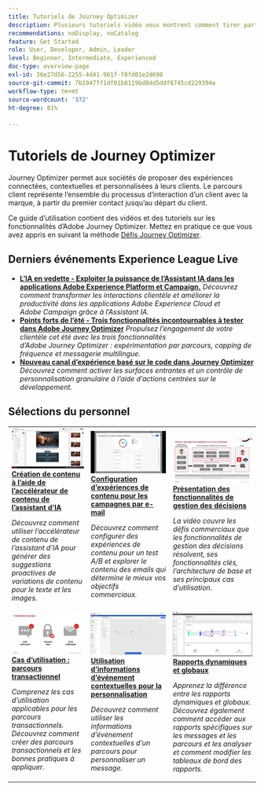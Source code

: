 ```yaml
---
title: Tutoriels de Journey Optimizer
description: Plusieurs tutoriels vidéo vous montrent comment tirer parti des avantages de Journey Optimizer.
recommendations: noDisplay, noCatalog
feature: Get Started
role: User, Developer, Admin, Leader
level: Beginner, Intermediate, Experienced
doc-type: overview-page
exl-id: 36e27d56-2255-4d41-961f-f8fd01e2d698
source-git-commit: 7b1947ff1df01b8119bd0dd5ddf8745cd229394e
workflow-type: tm+mt
source-wordcount: '372'
ht-degree: 81%

---
```



# Tutoriels de Journey Optimizer

Journey Optimizer permet aux sociétés de proposer des expériences connectées, contextuelles et personnalisées à leurs clients. Le parcours client représente l’ensemble du processus d’interaction d’un client avec la marque, à partir du premier contact jusqu’au départ du client.

Ce guide d’utilisation contient des vidéos et des tutoriels sur les fonctionnalités d’Adobe Journey Optimizer. Mettez en pratique ce que vous avez appris en suivant la méthode [Défis Journey Optimizer](https://experienceleague.adobe.com/fr/docs/journey-optimizer-learn/challenges/introduction-and-prerequisites).

<div id="recs-overview-body-1"></div>
<div id="recs-overview-body-2"></div>
<div id="recs-overview-body-3"></div>
<div id="recs-overview-body-4"></div>
<div id="recs-overview-body-5"></div>
<div id="recs-overview-body-6"></div>

<div id="events-section">

## Derniers événements Experience League Live

* **[L’IA en vedette - Exploiter la puissance de l’Assistant IA dans les applications Adobe Experience Platform et Campaign.](https://experienceleague.adobe.com/fr/docs/events/experience-league-live-recordings/episodes/exl-live-episode-09-26-24)**
  *Découvrez comment transformer les interactions clientèle et améliorer la productivité dans les applications Adobe Experience Cloud et Adobe Campaign grâce à l’Assistant IA.*
* **[Points forts de l’été - Trois fonctionnalités incontournables à tester dans Adobe Journey Optimizer](https://experienceleague.adobe.com/fr/docs/events/experience-league-live-recordings/episodes/exl-live-episode-08-28-24)**
  *Propulsez l’engagement de votre clientèle cet été avec les trois fonctionnalités d’Adobe Journey Optimizer : expérimentation par parcours, capping de fréquence et messagerie multilingue.*
* **[Nouveau canal d’expérience basé sur le code dans Journey Optimizer](https://experienceleague.adobe.com/fr/docs/events/experience-league-live-recordings/episodes/exl-live-episode-04-24-24)**
  *Découvrez comment activer les surfaces entrantes et un contrôle de personnalisation granulaire à l’aide d’actions centrées sur le développement.*

</div>

<div id="staff-picks-section">

## Sélections du personnel

<table>
<tr>
    <td>
    <a href="../content-management/ai-assistant-content-accelerator-overview.md">
      <img alt="Création de contenu à l’aide de l’accélérateur de contenu de l’assistant d’IA (vidéo)" src="../assets/3434635.jpg"/>
    </a>
    <div>
      <a href="../content-management/ai-assistant-content-accelerator-overview.md">
    <strong>Création de contenu à l’aide de l’accélérateur de contenu de l’assistant d’IA</strong>
    </a>
    </div>
    <p>
    <em>Découvrez comment utiliser l’accélérateur de contenu de l’assistant d’IA pour générer des suggestions proactives de variations de contenu pour le texte et les images.
</em>
    <p>
  </td>
    <td>
    <a href="../experimentation/content-experiments-for-emails.md">
      <img alt="Configuration d’expériences de contenu pour les campagnes par e-mail (vidéo)" src="../assets/3419893.jpeg"/>
    </a>
    <div>
      <a href="../experimentation/content-experiments-for-emails.md">
    <strong>Configuration d’expériences de contenu pour les campagnes par e-mail </strong>
    </a>
    </div>
    <p>
    <em>Découvrez comment configurer des expériences de contenu pour un test A/B et explorer le contenu des emails qui détermine le mieux vos objectifs commerciaux.</em>
    <p>
  </td>
  </td>
    <td>
    <a href="../decision-management/create-decisions.md">
      <img alt="Présentation des fonctionnalités de gestion des décisions" src="../assets/326961.jpg"/>
    </a>
    <div>
      <a href="../decision-management/create-decisions.md">
    <strong>Présentation des fonctionnalités de gestion des décisions </strong>
    </a>
    </div>
    <p>
    <em>La vidéo couvre les défis commerciaux que les fonctionnalités de gestion des décisions résolvent, ses fonctionnalités clés, l’architecture de base et ses principaux cas d’utilisation.

</em>
    <p>
  </td>
</tr>
<tr>
  <td>
    <a href="../create-journeys/use-case-transactional-journey.md">
      <img alt="Cas d’utilisation : parcours transactionnel " src="../assets/334202.jpeg"/>
    </a>
    <div>
      <a href="../create-journeys/use-case-transactional-journey.md">
    <strong>Cas d’utilisation : parcours transactionnel </strong>
    </a>
    </div>
    <p>
    <em>Comprenez les cas d’utilisation applicables pour les parcours transactionnels. Découvrez comment créer des parcours transactionnels et les bonnes pratiques à appliquer.</em>
    <p>
  </td>
    <td>
    <a href="../personalize-content/use-contextual-event-information-for-personalization.md">
      <img alt="Utilisation d’informations d’événement contextuelles pour la personnalisation" src="../assets/334165.jpg"/>
    </a>
    <div>
      <a href="../personalize-content/use-contextual-event-information-for-personalization.md">
    <strong>Utilisation d’informations d’événement contextuelles pour la personnalisation </strong>
    </a>
    </div>
    <p>
    <em>Découvrez comment utiliser les informations d’événement contextuelles d’un parcours pour personnaliser un message.</em>
    <p>
  </td>
  </td>
    <td>
    <a href="../report-and-monitor/live-and-global-reports.md">
      <img alt="Rapports dynamiques et globaux" src="../assets/334108.jpg"/>
    </a>
    <div>
      <a href="../report-and-monitor/live-and-global-reports.md">
    <strong>Rapports dynamiques et globaux </strong>
    </a>
    </div>
    <p>
    <em>Apprenez la différence entre les rapports dynamiques et globaux. Découvrez également comment accéder aux rapports spécifiques sur les messages et les parcours et les analyser et comment modifier les tableaux de bord des rapports.

</em>
    <p>
  </td>
</tr>
</table>
</div>
